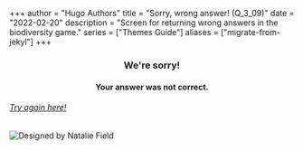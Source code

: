 +++
author = "Hugo Authors"
title = "Sorry, wrong answer! (Q_3_09)"
date = "2022-02-20"
description = "Screen for returning wrong answers in the biodiversity game."
series = ["Themes Guide"]
aliases = ["migrate-from-jekyl"]
+++

### <center> We're sorry! </center>
#### <center> Your answer was not correct. 
###### [Try again here!](https://biodivgame.github.io/archive/question-3_09/question-3_09/)

![Designed by Natalie Field](/img/nucifraga.jpg)
